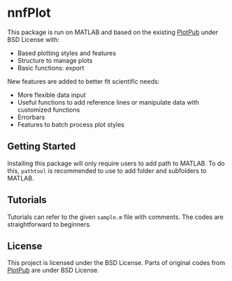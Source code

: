# nnfPlot 

This package is run on MATLAB and based on the existing [PlotPub](https://github.com/masumhabib/PlotPub/) under BSD License with:
* Based plotting styles and features
* Structure to manage plots
* Basic functions: export

New features are added to better fit scientific needs:
* More flexible data input
* Useful functions to add reference lines or manipulate data with customized functions
* Errorbars 
* Features to batch process plot styles

## Getting Started

Installing this package will only require users to add path to MATLAB. To do this,  `pathtool` is recommended to use to add folder and subfolders to MATLAB.

## Tutorials

Tutorials can refer to the given `sample.m` file with comments. The codes are straightforward to beginners.

## License

This project is licensed under the BSD License. Parts of original codes from [PlotPub](https://github.com/masumhabib/PlotPub/) are under BSD License. 
